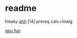 # readme

freaky [ahh](https://github.com/alexyzha/cs229-2018-autumn) [14] prereq calc+linalg

[gpu fun](https://github.com/alexyzha/GPU-Puzzles)
